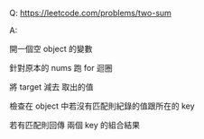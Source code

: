 Q: https://leetcode.com/problems/two-sum

A:

開一個空 object 的變數

針對原本的 nums 跑 for 迴圈

將 target 減去 取出的值

檢查在 object 中若沒有匹配則紀錄的值跟所在的 key

若有匹配則回傳 兩個 key 的組合結果
